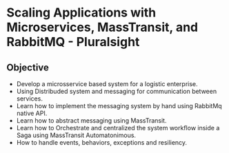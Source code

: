 # Scaling Applications with Microservices, MassTransit, and RabbitMQ - Pluralsight

## Objective

 - Develop a microsservice based system for a logistic enterprise.
 - Using Distribuded system and messaging for communication between services.
 - Learn how to implement the messaging system by hand using RabbitMq native API.
 - Learn how to abstract messaging using MassTransit.
 - Learn how to Orchestrate and centralized the system workflow inside a Saga using MassTransit Automatonimous.
 - How to handle events, behaviors, exceptions and resiliency.